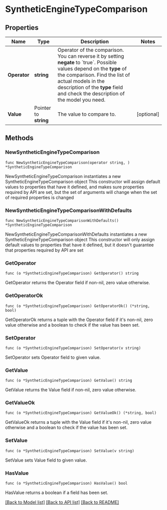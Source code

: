 # SyntheticEngineTypeComparison

## Properties

Name | Type | Description | Notes
------------ | ------------- | ------------- | -------------
**Operator** | **string** | Operator of the comparison. You can reverse it by setting **negate** to &#x60;true&#x60;.   Possible values depend on the **type** of the comparison. Find the list of actual models in the description of the **type** field and check the description of the model you need. | 
**Value** | Pointer to **string** | The value to compare to. | [optional] 

## Methods

### NewSyntheticEngineTypeComparison

`func NewSyntheticEngineTypeComparison(operator string, ) *SyntheticEngineTypeComparison`

NewSyntheticEngineTypeComparison instantiates a new SyntheticEngineTypeComparison object
This constructor will assign default values to properties that have it defined,
and makes sure properties required by API are set, but the set of arguments
will change when the set of required properties is changed

### NewSyntheticEngineTypeComparisonWithDefaults

`func NewSyntheticEngineTypeComparisonWithDefaults() *SyntheticEngineTypeComparison`

NewSyntheticEngineTypeComparisonWithDefaults instantiates a new SyntheticEngineTypeComparison object
This constructor will only assign default values to properties that have it defined,
but it doesn't guarantee that properties required by API are set

### GetOperator

`func (o *SyntheticEngineTypeComparison) GetOperator() string`

GetOperator returns the Operator field if non-nil, zero value otherwise.

### GetOperatorOk

`func (o *SyntheticEngineTypeComparison) GetOperatorOk() (*string, bool)`

GetOperatorOk returns a tuple with the Operator field if it's non-nil, zero value otherwise
and a boolean to check if the value has been set.

### SetOperator

`func (o *SyntheticEngineTypeComparison) SetOperator(v string)`

SetOperator sets Operator field to given value.


### GetValue

`func (o *SyntheticEngineTypeComparison) GetValue() string`

GetValue returns the Value field if non-nil, zero value otherwise.

### GetValueOk

`func (o *SyntheticEngineTypeComparison) GetValueOk() (*string, bool)`

GetValueOk returns a tuple with the Value field if it's non-nil, zero value otherwise
and a boolean to check if the value has been set.

### SetValue

`func (o *SyntheticEngineTypeComparison) SetValue(v string)`

SetValue sets Value field to given value.

### HasValue

`func (o *SyntheticEngineTypeComparison) HasValue() bool`

HasValue returns a boolean if a field has been set.


[[Back to Model list]](../README.md#documentation-for-models) [[Back to API list]](../README.md#documentation-for-api-endpoints) [[Back to README]](../README.md)


